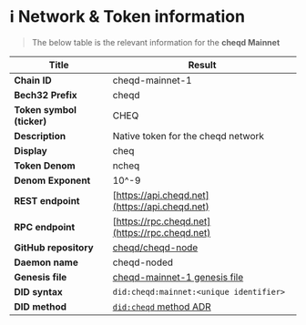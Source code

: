 # ℹ Network & Token information

> The below table is the relevant information for the **cheqd Mainnet**

| Title                     | Result                                                                                                                                                                                                                                     |
| ------------------------- | ------------------------------------------------------------------------------------------------------------------------------------------------------------------------------------------------------------------------------------------ |
| **Chain ID**              | cheqd-mainnet-1                                                                                                                                                                                                                            |
| **Bech32 Prefix**         | cheqd                                                                                                                                                                                                                                      |
| **Token symbol (ticker)** | CHEQ                                                                                                                                                                                                                                       |
| **Description**           | Native token for the cheqd network                                                                                                                                                                                                         |
| **Display**               | cheq                                                                                                                                                                                                                                       |
| **Token Denom**           | ncheq                                                                                                                                                                                                                                      |
| **Denom Exponent**        | 10^-9                                                                                                                                                                                                                                     |
| **REST endpoint**         | [https://api.cheqd.net](https://api.cheqd.net)                                                                                                                                                                                             |
| **RPC endpoint**          | [https://rpc.cheqd.net](https://rpc.cheqd.net)                                                                                                                                                                                             |
| **GitHub repository**     | [cheqd/cheqd-node](https://github.com/cheqd/cheqd-node)                                                                                                                                                                 |
| **Daemon name**           | cheqd-noded                                                                                                                                                                                                                                |
| **Genesis file**   | [cheqd-mainnet-1 genesis file](https://raw.githubusercontent.com/cheqd/cheqd-node/main/networks/mainnet/genesis.json)                                         |
| **DID syntax**            | `did:cheqd:mainnet:<unique identifier>`                                                                                                                                                                                                      |
| **DID method**            | [`did:cheqd` method ADR](https://docs.cheqd.io/identity/architecture/adr-list/adr-001-cheqd-did-method) |
